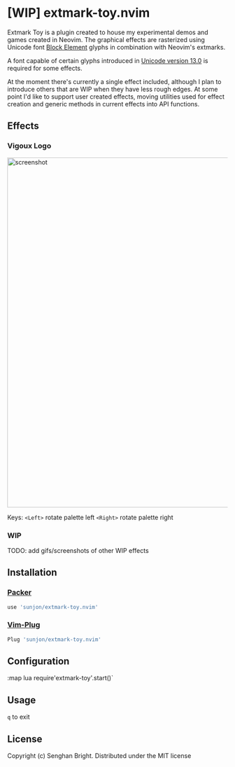 # [WIP] extmark-toy.nvim

Extmark Toy is a plugin created to house my experimental demos and games created in Neovim.
The graphical effects are rasterized using Unicode font [Block Element](https://en.wikipedia.org/wiki/Block_elements) glyphs in combination with Neovim's extmarks.

A font capable of certain glyphs introduced in [Unicode version 13.0](https://unicode.org/versions/Unicode13.0.0/) is required for some effects.

At the moment there's currently a single effect included, although I plan to introduce others that are WIP when they have less rough edges.
At some point I'd like to support user created effects, moving utilities used for effect creation and generic methods in current effects into API functions.

## Effects

### Vigoux Logo
<img src="https://raw.githubusercontent.com/sunjon/images/master/shade_demo.gif" alt="screenshot" width="800"/>

Keys:
`<Left>`  rotate palette left
`<Right>` rotate palette right



### WIP

TODO: add gifs/screenshots of other WIP effects

## Installation

### [Packer](https://github.com/wbthomason/packer.nvim) 

```lua
use 'sunjon/extmark-toy.nvim'
```

### [Vim-Plug](https://github.com/junegunn/vim-plug)

```lua
Plug 'sunjon/extmark-toy.nvim'
```

## Configuration

:map <key> <cmd>lua require'extmark-toy'.start()`

## Usage

`q` to exit

## License

Copyright (c) Senghan Bright. Distributed under the MIT license
